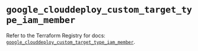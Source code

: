 # `google_clouddeploy_custom_target_type_iam_member`

Refer to the Terraform Registry for docs: [`google_clouddeploy_custom_target_type_iam_member`](https://registry.terraform.io/providers/hashicorp/google/6.27.0/docs/resources/clouddeploy_custom_target_type_iam_member).
